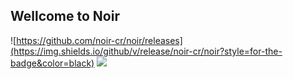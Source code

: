 ## Wellcome to Noir

![https://github.com/noir-cr/noir/releases](https://img.shields.io/github/v/release/noir-cr/noir?style=for-the-badge&color=black)
![](https://img.shields.io/github/stars/noir-cr?style=for-the-badge)

